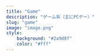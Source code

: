 ```yaml
---
title: "Game"
description: "ゲーム系（主にPCゲー）"
slug: "game"
image: "image.png"
style:
    background: "#2a9d8f"
    color: "#fff"
---
```

